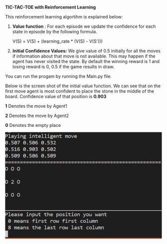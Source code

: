 **TIC-TAC-TOE with Reinforcement Learning**

This reinforcement learning algortihm is explained below:

1. **Value function** : For each episode we update the confidence for each state in episode by the following formula.

    V(S) = V(S) + (learning_rate * (V(S) - V(S'))) 

2. **Initial Confidence Values:** We give value of 0.5 initially for all the moves if information about that move is not available. This may happen if the agent has never visited the state. By default the winning reward is 1 and losing reward is 0, 0.5 if the game results in draw.
   
You can run the progam by running the Main.py file.

Below is the screen shot of the initial value function. We can see that on the first move agent is most confident to place the stone in the middle of the board. Confidence value of that position is **0.903**

**1** Denotes the move by Agent1

**2** Denotes the move by Agent2

**0** Denotes the empty place

![Value Function](https://github.com/gurjaspalbedi/reinforcement-learning/blob/master/tic-tac-toe/initial_confidence.JPG?raw=true)
